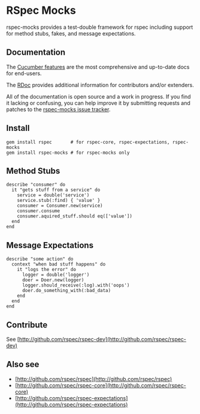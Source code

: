 # RSpec Mocks

rspec-mocks provides a test-double framework for rspec including support
for method stubs, fakes, and message expectations.

## Documentation

The [Cucumber features](http://relishapp.com/rspec/rspec-mocks/v/2-1) are the
most comprehensive and up-to-date docs for end-users.

The [RDoc](http://rubydoc.info/gems/rspec-mocks/2.1/frames) provides additional
information for contributors and/or extenders.

All of the documentation is open source and a work in progress. If you find it
lacking or confusing, you can help improve it by submitting requests and
patches to the [rspec-mocks issue
tracker](https://github.com/rspec/rspec-mocks/issues).

## Install

    gem install rspec       # for rspec-core, rspec-expectations, rspec-mocks
    gem install rspec-mocks # for rspec-mocks only

## Method Stubs

    describe "consumer" do
      it "gets stuff from a service" do
        service = double('service')
        service.stub(:find) { 'value' }
        consumer = Consumer.new(service)
        consumer.consume
        consumer.aquired_stuff.should eq(['value'])
      end
    end

## Message Expectations

    describe "some action" do
      context "when bad stuff happens" do
        it "logs the error" do
          logger = double('logger')
          doer = Doer.new(logger)
          logger.should_receive(:log).with('oops')
          doer.do_something_with(:bad_data)
        end
      end
    end

## Contribute

See [http://github.com/rspec/rspec-dev](http://github.com/rspec/rspec-dev)

## Also see

* [http://github.com/rspec/rspec](http://github.com/rspec/rspec)
* [http://github.com/rspec/rspec-core](http://github.com/rspec/rspec-core)
* [http://github.com/rspec/rspec-expectations](http://github.com/rspec/rspec-expectations)
